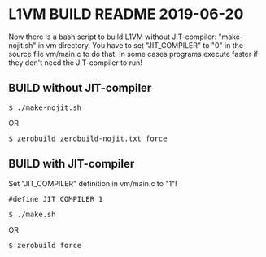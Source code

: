 L1VM BUILD README  2019-06-20
=============================
Now there is a bash script to build L1VM without JIT-compiler: "make-nojit.sh" in vm directory. You have to set "JIT_COMPILER" to "0" in the source file vm/main.c to do that. In some cases programs execute faster if they don't need the JIT-compiler to run!

BUILD without JIT-compiler
--------------------------
<pre>
$ ./make-nojit.sh
</pre>

OR

<pre>
$ zerobuild zerobuild-nojit.txt force
</pre>

BUILD with JIT-compiler
-----------------------
Set "JIT_COMPILER" definition in vm/main.c to "1"!
<pre>
#define JIT_COMPILER 1
</pre>

<pre>
$ ./make.sh
</pre>

OR

<pre>
$ zerobuild force
</pre>

